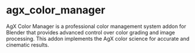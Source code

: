 # agx_color_manager
AgX Color Manager is a professional color management system addon for Blender that provides advanced control over color grading and image processing. This addon implements the AgX color science for accurate and cinematic results.
